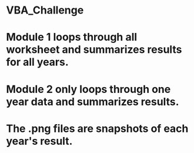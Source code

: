 # VBA_Challenge
# Module 1 loops through all worksheet and summarizes results for all years.
# Module 2 only loops through one year data and summarizes results.
# The .png files are snapshots of each year's result.
